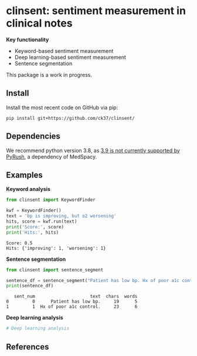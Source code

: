 
# clinsent: sentiment measurement in clinical notes

**Key functionality**

-   Keyword-based sentiment measurement
-   Deep learning-based sentiment measurement
-   Sentence segmentation

This package is a work in progress.

## Install

Install the most recent code on GitHub via pip:

``` {bash}
pip install git+https://github.com/ck37/clinsent/
```

## Dependencies

We recommend python version 3.8, as [3.9 is not currently supported by
PyRush](https://github.com/jianlins/PyRuSH/issues/1), a dependency of
MedSpacy.

## Examples

**Keyword analysis**

``` python
from clinsent import KeywordFinder

kwf = KeywordFinder()
text = 'bp is improving, but o2 worsening'
hits, score = kwf.run(text)
print('Score:', score)
print('Hits:', hits)
```

    Score: 0.5
    Hits: {'improving': 1, 'worsening': 1}

**Sentence segmentation**

``` python
from clinsent import sentence_segment

sentence_df = sentence_segment("Patient has low bp. Hx of poor a1c control.")
print(sentence_df)
```

       sent_num                     text  chars  words
    0         0      Patient has low bp.     19      5
    1         1  Hx of poor a1c control.     23      6

**Deep learning analysis**

``` python
# Deep learning analysis
```

## References
